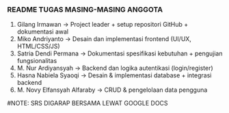 ### README TUGAS MASING-MASING ANGGOTA
 1. Gilang Irmawan -> Project leader + setup repositori GitHub + dokumentasi awal
 2. Miko Andriyanto -> Desain dan implementasi frontend (UI/UX, HTML/CSS/JS)
 3. Satria Dendi Permana -> Dokumentasi spesifikasi kebutuhan + pengujian fungsionalitas
 4. M. Nur Ardiyansyah -> Backend dan logika autentikasi (login/register)
 5. Hasna Nabiela Syaoqi -> Desain & implementasi database + integrasi backend
 6. M. Novy Elfansyah Alfaraby -> CRUD & pengelolaan data pengguna

#NOTE: SRS DIGARAP BERSAMA LEWAT GOOGLE DOCS

